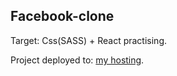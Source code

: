 ## Facebook-clone

Target: Css(SASS) + React practising.

Project deployed to: [my hosting](https://zncu.pl/fb-clone.html).
